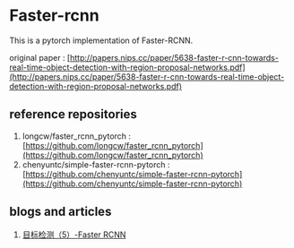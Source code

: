 # Faster-rcnn
This is a pytorch implementation of Faster-RCNN.

original paper : [http://papers.nips.cc/paper/5638-faster-r-cnn-towards-real-time-object-detection-with-region-proposal-networks.pdf](http://papers.nips.cc/paper/5638-faster-r-cnn-towards-real-time-object-detection-with-region-proposal-networks.pdf)

## reference repositories

1. longcw/faster_rcnn_pytorch : [https://github.com/longcw/faster_rcnn_pytorch](https://github.com/longcw/faster_rcnn_pytorch)
2. chenyuntc/simple-faster-rcnn-pytorch : [https://github.com/chenyuntc/simple-faster-rcnn-pytorch](https://github.com/chenyuntc/simple-faster-rcnn-pytorch)


## blogs and articles

1. [目标检测（5）-Faster RCNN](https://zhuanlan.zhihu.com/p/27988828)
